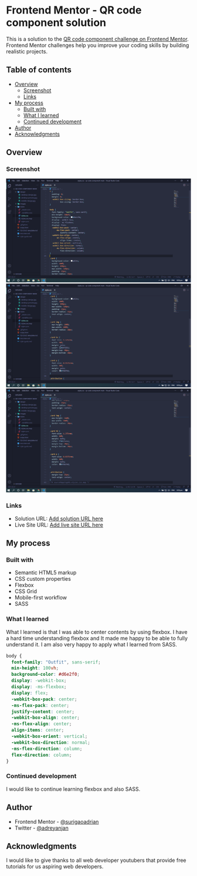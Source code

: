 # Frontend Mentor - QR code component solution

This is a solution to the [QR code component challenge on Frontend Mentor](https://www.frontendmentor.io/challenges/qr-code-component-iux_sIO_H). Frontend Mentor challenges help you improve your coding skills by building realistic projects.

## Table of contents

- [Overview](#overview)
  - [Screenshot](#screenshot)
  - [Links](#links)
- [My process](#my-process)
  - [Built with](#built-with)
  - [What I learned](#what-i-learned)
  - [Continued development](#continued-development)
- [Author](#author)
- [Acknowledgments](#acknowledgments)

## Overview

### Screenshot

![](./images/solution-1.png)
![](./images/solution-2.png)
![](./images/solution-3.png)

### Links

- Solution URL: [Add solution URL here](https://your-solution-url.com)
- Live Site URL: [Add live site URL here](https://your-live-site-url.com)

## My process

### Built with

- Semantic HTML5 markup
- CSS custom properties
- Flexbox
- CSS Grid
- Mobile-first workflow
- SASS

### What I learned

What I learned is that I was able to center contents by using flexbox. I have a hard time understanding flexbox and It made me happy to be able to fully understand it. I am also very happy to apply what I learned from SASS.

```css
body {
  font-family: "Outfit", sans-serif;
  min-height: 100vh;
  background-color: #d6e2f0;
  display: -webkit-box;
  display: -ms-flexbox;
  display: flex;
  -webkit-box-pack: center;
  -ms-flex-pack: center;
  justify-content: center;
  -webkit-box-align: center;
  -ms-flex-align: center;
  align-items: center;
  -webkit-box-orient: vertical;
  -webkit-box-direction: normal;
  -ms-flex-direction: column;
  flex-direction: column;
}
```

### Continued development

I would like to continue learning flexbox and also SASS.

## Author

- Frontend Mentor - [@surigaoadrian](https://www.frontendmentor.io/profile/surigaoadrian)
- Twitter - [@adreyanjan](https://twitter.com/adreyanjan)

## Acknowledgments

I would like to give thanks to all web developer youtubers that provide free tutorials for us aspiring web developers.

